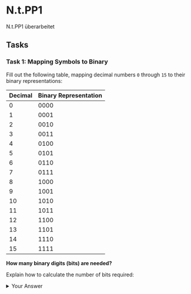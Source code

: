# N.t.PP1
N.t.PP1 überarbeitet
## Tasks
  
  ### Task 1: Mapping Symbols to Binary
  Fill out the following table, mapping decimal numbers `0` through `15` to their binary representations:
  
  | Decimal | Binary Representation |
  |---------|------------------------|
  | 0       | 0000                   |
  | 1       | 0001                   |
  | 2       | 0010                   |
  | 3       | 0011                   |
  | 4       | 0100                   |
  | 5       | 0101                   |
  | 6       | 0110                   |
  | 7       | 0111                   |
  | 8       | 1000                   |
  | 9       | 1001                   |
  | 10      | 1010                   |
  | 11      | 1011                   |
  | 12      | 1100                   |
  | 13      | 1101                   |
  | 14      | 1110                   |
  | 15      | 1111                   |
  
  **How many binary digits (bits) are needed?**
  
  Explain how to calculate the number of bits required:
  <details>
  <summary>Your Answer</summary>
  4Bits
  
  ---
  
  ### Task 2: Mapping Binary to Binary
  Digital processors implement **logical functions** using **logic gates** like NAND, AND, OR, etc.
  These functions map binary input sets (voltages) to binary outputs.
  
 Simulate this adder using NAND gates:
 
  | A | B | C | X | Y |
  |---|---|---|---|---|
  | 0 | 0 | 0 | 0 | 0 |
  | 1 | 0 | 0 | 1 | 0 | 
  | 0 | 1 | 0 | 1 | 0 |
  | 1 | 1 | 0 | 0 | 1 | 
  | 0 | 0 | 1 | 1 | 0 |
  | 1 | 0 | 1 | 0 | 1 |
  | 0 | 1 | 1 | 0 | 1 |
  | 1 | 1 | 1 | 1 | 1 |               
  
  
  #### Your Task
  Create a truth table for a **2-bit adder** without carry-in. What are the possible inputs and outputs?
                                                                                                                                                                                                                           
  | A1  | A2  | B1  | B2  | Z   | Y   | X   |
  |-----|-----|-----|-----|-----|-----|-----|
  | 0   | 0   | 0   | 0   | 0   | 0   | 0   |           
  | 1   | 0   | 0   | 0   | 0   | 0   | 1   |           
  | 0   | 1   | 0   | 0   | 0   | 1   | 0   |            
  | 1   | 1   | 0   | 0   | 0   | 1   | 1   |            
  | 0   | 0   | 1   | 0   | 0   | 0   | 1   |            
  | 1   | 0   | 1   | 0   | 0   | 1   | 0   |            
  | 0   | 1   | 1   | 0   | 0   | 1   | 1   |             
  | 1   | 1   | 1   | 0   | 1   | 0   | 1   |            
  | 0   | 0   | 0   | 1   | 0   | 1   | 0   |          
  | 1   | 0   | 0   | 1   | 0   | 1   | 1   |           
  | 0   | 1   | 0   | 1   | 1   | 0   | 0   |           
  | 1   | 1   | 0   | 1   | 1   | 0   | 1   |           
  | 0   | 0   | 1   | 1   | 0   | 1   | 1   |           
  | 1   | 0   | 1   | 1   | 1   | 0   | 0   |           
  | 0   | 1   | 1   | 1   | 1   | 0   | 1   |            
  | 1   | 1   | 1   | 1   | 1   | 1   | 0   |           
 
 
  ### Task 3: Boolean Equations via Karnaugh Maps
  Use the [K-Map method](https://github.com/STEMgraph/4b957490-badf-4264-b9f2-1b5aa370f36e) to derive Boolean equations for each output bit in your 2-bit adder.
  
  1. Fill out Karnaugh Maps
     
            | (A)  | (B)  | (C)  | (D)  |
    X       |  00  |  01  |  10  |  11  |
      ---------------------------------------
    (A) 00  |  000 |  001 |  010 |  011 |
      ---------------------------------------
    (B) 01  |  001 |  010 |  011 |  100 |
      ---------------------------------------
    (C) 10  |  010 |  011 |  100 |  101 |
      ---------------------------------------
    (D) 11  |  011 |  100 |  101 |  110 |
      ---------------------------------------
 
  2. Write down an equation for each cell marked `1`
 
 0=A&A
 
 1=A&B
 
 1=B&A
 
 2=B&B
 
 2=C&A
 
 2=A&C
 
 3=A&D
 
 3=D&A
 
 3=C&B
 
 3=B&C
 
 4=D&B
 
 4=B&D
 
 4=C&C
 
 5=D&C
 
 5=C&D
 
 6=D&D
 
  4. Combine them using OR gates
  
 0=A&A
 
 1=A&B / B&A
 
 2=B&B / C&A / A&C
 
 3=A&D / D&A / C&B / B&C
 
 4=D&B / B&D / C&C
 
 5=D&C / C&D
 
 6=D&D
 
  5. Minimize the equations
  
 0=A&A
 
 1=A&B
 
 2=B&B / C&A 
 
 3=A&D / B&C
 
 4=D&B / C&C
 
 5=D&C
 
 6=D&D
  
 
 
 
  
  ### Task 4: Circuit Implementation
  Using your Boolean equations, build a logic network in [CircuitVerse](https://circuitverse.org) that implements at least one bit of the adder.
  
  A share link to your solution goes here:

  one bit adder
  
  (https://circuitverse.org/users/305867/projects/pp1-n-t)
  
  two bit adder
  
  https://circuitverse.org/users/305867/projects/p1p1n-t
  
I`m stop the projet after 102 min (+6 for a error by formation)
